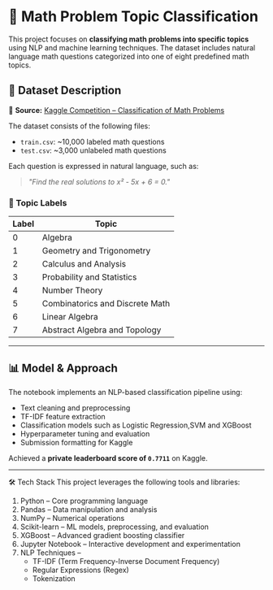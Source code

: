# 🧠 Math Problem Topic Classification

This project focuses on **classifying math problems into specific topics** using NLP and machine learning techniques. The dataset includes natural language math questions categorized into one of eight predefined math topics.

## 📁 Dataset Description
📌 **Source:** [Kaggle Competition – Classification of Math Problems](https://www.kaggle.com/competitions/classification-of-math-problems-by-kasut-academy/overview)

The dataset consists of the following files:

- `train.csv`: ~10,000 labeled math questions
- `test.csv`: ~3,000 unlabeled math questions

Each question is expressed in natural language, such as:

> _"Find the real solutions to x² - 5x + 6 = 0."_

### 🔖 Topic Labels

| Label | Topic                            |
|-------|----------------------------------|
| 0     | Algebra                          |
| 1     | Geometry and Trigonometry        |
| 2     | Calculus and Analysis            |
| 3     | Probability and Statistics       |
| 4     | Number Theory                    |
| 5     | Combinatorics and Discrete Math |
| 6     | Linear Algebra                   |
| 7     | Abstract Algebra and Topology   |

---

## 📊 Model & Approach

The notebook implements an NLP-based classification pipeline using:

- Text cleaning and preprocessing
- TF-IDF feature extraction
- Classification models such as Logistic Regression,SVM and XGBoost
- Hyperparameter tuning and evaluation
- Submission formatting for Kaggle

Achieved a **private leaderboard score of `0.7711`** on Kaggle.

---


🛠 Tech Stack
This project leverages the following tools and libraries:

1. Python – Core programming language
2. Pandas – Data manipulation and analysis
3. NumPy – Numerical operations
4. Scikit-learn – ML models, preprocessing, and evaluation
5. XGBoost – Advanced gradient boosting classifier
6. Jupyter Notebook – Interactive development and experimentation
7. NLP Techniques –
     * TF-IDF (Term Frequency-Inverse Document Frequency)
     * Regular Expressions (Regex)
     * Tokenization


